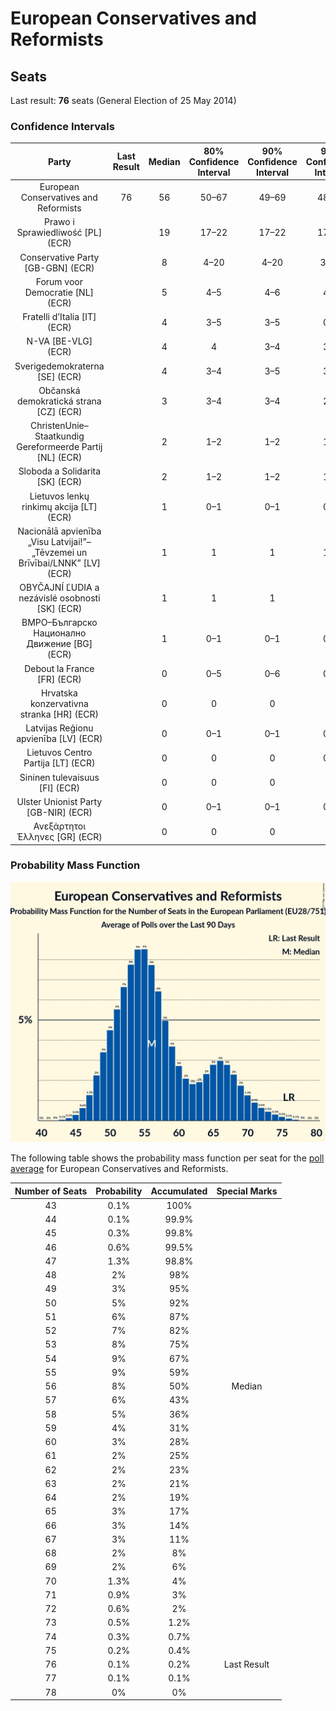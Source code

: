 # European Conservatives and Reformists

## Seats

Last result: **76** seats (General Election of 25 May 2014)

### Confidence Intervals

| Party | Last Result | Median | 80% Confidence Interval | 90% Confidence Interval | 95% Confidence Interval | 99% Confidence Interval |
|:-----:|:-----------:|:------:|:-----------------------:|:-----------------------:|:-----------------------:|:-----------------------:|
| European Conservatives and Reformists | 76 | 56 | 50–67 | 49–69 | 48–71 | 45–74 |
| Prawo i Sprawiedliwość [PL] (ECR) | | 19 | 17–22 | 17–22 | 17–23 | 16–24 |
| Conservative Party [GB-GBN] (ECR) | | 8 | 4–20 | 4–20 | 3–20 | 3–21 |
| Forum voor Democratie [NL] (ECR) | | 5 | 4–5 | 4–6 | 4–6 | 4–6 |
| Fratelli d’Italia [IT] (ECR) | | 4 | 3–5 | 3–5 | 0–5 | 0–6 |
| N-VA [BE-VLG] (ECR) | | 4 | 4 | 3–4 | 3–4 | 3–5 |
| Sverigedemokraterna [SE] (ECR) | | 4 | 3–4 | 3–5 | 3–5 | 3–5 |
| Občanská demokratická strana [CZ] (ECR) | | 3 | 3–4 | 3–4 | 2–5 | 2–5 |
| ChristenUnie–Staatkundig Gereformeerde Partij [NL] (ECR) | | 2 | 1–2 | 1–2 | 1–2 | 1–2 |
| Sloboda a Solidarita [SK] (ECR) | | 2 | 1–2 | 1–2 | 1–2 | 1–2 |
| Lietuvos lenkų rinkimų akcija [LT] (ECR) | | 1 | 0–1 | 0–1 | 0–1 | 0–1 |
| Nacionālā apvienība „Visu Latvijai!”–„Tēvzemei un Brīvībai/LNNK” [LV] (ECR) | | 1 | 1 | 1 | 1–2 | 1–2 |
| OBYČAJNÍ ĽUDIA a nezávislé osobnosti [SK] (ECR) | | 1 | 1 | 1 | 1 | 1–2 |
| ВМРО–Българско Национално Движение [BG] (ECR) | | 1 | 0–1 | 0–1 | 0–1 | 0–2 |
| Debout la France [FR] (ECR) | | 0 | 0–5 | 0–6 | 0–6 | 0–6 |
| Hrvatska konzervativna stranka [HR] (ECR) | | 0 | 0 | 0 | 0 | 0 |
| Latvijas Reģionu apvienība [LV] (ECR) | | 0 | 0–1 | 0–1 | 0–1 | 0–1 |
| Lietuvos Centro Partija [LT] (ECR) | | 0 | 0 | 0 | 0–1 | 0–1 |
| Sininen tulevaisuus [FI] (ECR) | | 0 | 0 | 0 | 0 | 0 |
| Ulster Unionist Party [GB-NIR] (ECR) | | 0 | 0–1 | 0–1 | 0–1 | 0–1 |
| Ανεξάρτητοι Έλληνες [GR] (ECR) | | 0 | 0 | 0 | 0 | 0 |

### Probability Mass Function

![Graph with seats probability mass function not yet produced](average-2019-05-21-seats-pmf-europeanconservativesandreformists.png "Seats Probability Mass Function")

The following table shows the probability mass function per seat for the [poll average](average-2019-05-21.html) for European Conservatives and Reformists.

| Number of Seats | Probability | Accumulated | Special Marks |
|:---------------:|:-----------:|:-----------:|:-------------:|
| 43 | 0.1% | 100% |  |
| 44 | 0.1% | 99.9% |  |
| 45 | 0.3% | 99.8% |  |
| 46 | 0.6% | 99.5% |  |
| 47 | 1.3% | 98.8% |  |
| 48 | 2% | 98% |  |
| 49 | 3% | 95% |  |
| 50 | 5% | 92% |  |
| 51 | 6% | 87% |  |
| 52 | 7% | 82% |  |
| 53 | 8% | 75% |  |
| 54 | 9% | 67% |  |
| 55 | 9% | 59% |  |
| 56 | 8% | 50% | Median |
| 57 | 6% | 43% |  |
| 58 | 5% | 36% |  |
| 59 | 4% | 31% |  |
| 60 | 3% | 28% |  |
| 61 | 2% | 25% |  |
| 62 | 2% | 23% |  |
| 63 | 2% | 21% |  |
| 64 | 2% | 19% |  |
| 65 | 3% | 17% |  |
| 66 | 3% | 14% |  |
| 67 | 3% | 11% |  |
| 68 | 2% | 8% |  |
| 69 | 2% | 6% |  |
| 70 | 1.3% | 4% |  |
| 71 | 0.9% | 3% |  |
| 72 | 0.6% | 2% |  |
| 73 | 0.5% | 1.2% |  |
| 74 | 0.3% | 0.7% |  |
| 75 | 0.2% | 0.4% |  |
| 76 | 0.1% | 0.2% | Last Result |
| 77 | 0.1% | 0.1% |  |
| 78 | 0% | 0% |  |


